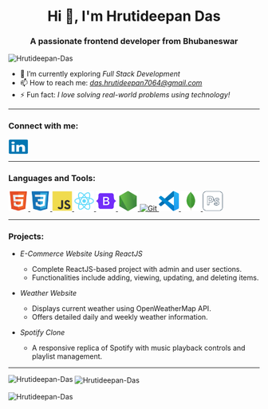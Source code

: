 <h1 align="center">Hi 👋, I'm Hrutideepan Das</h1>
<h3 align="center">A passionate frontend developer from Bhubaneswar</h3>

<p align="left"> <img src="https://komarev.com/ghpvc/?username=Hrutideepan-Das&label=Profile%20views&color=0e75b6&style=flat" alt="Hrutideepan-Das" /> </p>

- 🌱 I’m currently exploring *Full Stack Development*  
- 📫 How to reach me: *das.hrutideepan7064@gmail.com*  
- ⚡ Fun fact: *I love solving real-world problems using technology!*

---

<h3 align="left">Connect with me:</h3>
<p align="left">
<a href="https://linkedin.com/in/hrutideepan-das-038b53220/" target="blank"><img align="center" src="https://raw.githubusercontent.com/devicons/devicon/master/icons/linkedin/linkedin-original.svg" alt="linkedin" height="30" width="40" /></a>
</p>

---

<h3 align="left">Languages and Tools:</h3>
<p align="left">
<a href="https://www.w3.org/html/" target="_blank" rel="noreferrer">
  <img src="https://raw.githubusercontent.com/devicons/devicon/master/icons/html5/html5-original.svg" alt="HTML" width="40" height="40"/>
</a>
<a href="https://www.w3schools.com/css/" target="_blank" rel="noreferrer">
  <img src="https://raw.githubusercontent.com/devicons/devicon/master/icons/css3/css3-original.svg" alt="CSS" width="40" height="40"/>
</a>
<a href="https://developer.mozilla.org/en-US/docs/Web/JavaScript" target="_blank" rel="noreferrer">
  <img src="https://raw.githubusercontent.com/devicons/devicon/master/icons/javascript/javascript-original.svg" alt="JavaScript" width="40" height="40"/>
</a>
<a href="https://reactjs.org/" target="_blank" rel="noreferrer">
  <img src="https://raw.githubusercontent.com/devicons/devicon/master/icons/react/react-original.svg" alt="ReactJS" width="40" height="40"/>
</a>
<a href="https://getbootstrap.com/" target="_blank" rel="noreferrer">
  <img src="https://raw.githubusercontent.com/devicons/devicon/master/icons/bootstrap/bootstrap-plain.svg" alt="Bootstrap" width="40" height="40"/>
</a>
<a href="https://nodejs.org/" target="_blank" rel="noreferrer">
  <img src="https://raw.githubusercontent.com/devicons/devicon/master/icons/nodejs/nodejs-original.svg" alt="NodeJS" width="40" height="40"/>
</a>
<a href="https://git-scm.com/" target="_blank" rel="noreferrer">
  <img src="https://www.vectorlogo.zone/logos/git-scm/git-scm-icon.svg" alt="Git" width="40" height="40"/>
</a>
<a href="https://code.visualstudio.com/" target="_blank" rel="noreferrer">
  <img src="https://raw.githubusercontent.com/devicons/devicon/master/icons/vscode/vscode-original.svg" alt="VSCode" width="40" height="40"/>
</a>
<a href="https://www.mongodb.com/" target="_blank" rel="noreferrer">
  <img src="https://raw.githubusercontent.com/devicons/devicon/master/icons/mongodb/mongodb-original.svg" alt="MongoDB" width="40" height="40"/>
</a>
<a href="https://www.adobe.com/products/photoshop.html" target="_blank" rel="noreferrer">
  <img src="https://raw.githubusercontent.com/devicons/devicon/master/icons/photoshop/photoshop-line.svg" alt="Photoshop" width="40" height="40"/>
</a>
</p>

---

<h3 align="left">Projects:</h3>

- *E-Commerce Website Using ReactJS*  
  - Complete ReactJS-based project with admin and user sections.  
  - Functionalities include adding, viewing, updating, and deleting items.

- *Weather Website*  
  - Displays current weather using OpenWeatherMap API.  
  - Offers detailed daily and weekly weather information.

- *Spotify Clone*  
  - A responsive replica of Spotify with music playback controls and playlist management.  

---

<p align="left">
<img align="left" src="https://github-readme-stats.vercel.app/api/top-langs?username=Hrutideepan-Das&show_icons=true&locale=en&layout=compact" alt="Hrutideepan-Das" />
</p>

<p>&nbsp;<img align="center" src="https://github-readme-stats.vercel.app/api?username=Hrutideepan-Das&show_icons=true&locale=en" alt="Hrutideepan-Das" /></p>

<p><img align="center" src="https://github-readme-streak-stats.herokuapp.com/?user=Hrutideepan-Das&" alt="Hrutideepan-Das" /></p>

